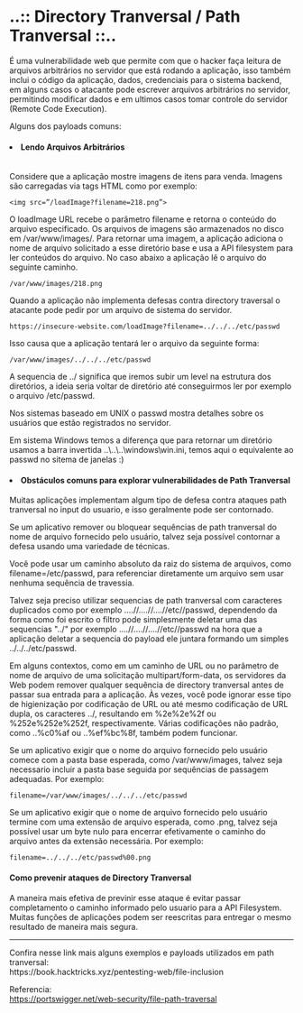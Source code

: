 <h1>..:: Directory Tranversal / Path Tranversal ::..</h1>

É uma vulnerabilidade web que permite com que o hacker faça leitura de arquivos arbitrários no servidor que está rodando a aplicação, isso também inclui o código da aplicação, dados, credenciais para o sistema backend, em alguns casos o atacante pode escrever arquivos arbitrários no servidor, permitindo modificar dados e em ultimos casos tomar controle do servidor (Remote Code Execution).

Alguns dos payloads comuns:

<h4><li>Lendo Arquivos Arbitrários</li></h4>
<br>
Considere que a aplicação mostre imagens de itens para venda. Imagens são carregadas via tags HTML como por exemplo:

    <img src=”/loadImage?filename=218.png”>

O loadImage URL recebe o parâmetro filename e retorna o conteúdo do arquivo especificado. Os arquivos de imagens são armazenados no disco em /var/www/images/. Para retornar uma imagem, a aplicação adiciona o nome de arquivo solicitado a esse diretório base e usa a API filesystem para ler conteúdos do arquivo. No caso abaixo a aplicação lê o arquivo do seguinte caminho.

    /var/www/images/218.png

Quando a aplicação não implementa defesas contra directory traversal o atacante pode pedir por um arquivo de sistema do servidor.

    https://insecure-website.com/loadImage?filename=../../../etc/passwd

Isso causa que a aplicação tentará ler o arquivo da seguinte forma:

    /var/www/images/../../../etc/passwd

A sequencia de ../ significa que iremos subir um level na estrutura dos diretórios, a ideia seria voltar de diretório até conseguirmos ler por exemplo o arquivo /etc/passwd.

Nos sistemas baseado em UNIX o passwd mostra detalhes sobre os usuários que estão registrados no servidor.

Em sistema Windows temos a diferença que para retornar um diretório usamos a barra invertida ..\\..\\..\\windows\win.ini, temos aqui o equivalente ao passwd no sitema de janelas :)

<h4><li>Obstáculos comuns para explorar vulnerabilidades de Path Tranversal</li></h4>

Muitas aplicações implementam algum tipo de defesa contra ataques path tranversal no input do usuario, e isso geralmente pode ser contornado.

Se um aplicativo remover ou bloquear sequências de path tranversal do nome de arquivo fornecido pelo usuário, talvez seja possível contornar a defesa usando uma variedade de técnicas.

Você pode usar um caminho absoluto da raiz do sistema de arquivos, como filename=/etc/passwd, para referenciar diretamente um arquivo sem usar nenhuma sequência de travessia.

Talvez seja preciso utilizar sequencias de path tranversal com caracteres duplicados como por exemplo ....//....//....//etc//passwd, dependendo da forma como foi escrito o filtro pode simplesmente deletar uma das sequencias "../" por exemplo ....//....//....//etc//passwd na hora que a aplicação deletar a sequencia do payload ele juntara formando um simples ../../../etc/passwd.

Em alguns contextos, como em um caminho de URL ou no parâmetro de nome de arquivo de uma solicitação multipart/form-data, os servidores da Web podem remover qualquer sequência de directory tranversal antes de passar sua entrada para a aplicação. Às vezes, você pode ignorar esse tipo de higienização por codificação de URL ou até mesmo codificação de URL dupla, os caracteres ../, resultando em %2e%2e%2f ou %252e%252e%252f, respectivamente. Várias codificações não padrão, como ..%c0%af ou ..%ef%bc%8f, também podem funcionar.

Se um aplicativo exigir que o nome do arquivo fornecido pelo usuário comece com a pasta base esperada, como /var/www/images, talvez seja necessario incluir a pasta base seguida por sequências de passagem adequadas. Por exemplo:

    filename=/var/www/images/../../../etc/passwd
    
Se um aplicativo exigir que o nome de arquivo fornecido pelo usuário termine com uma extensão de arquivo esperada, como .png, talvez seja possível usar um byte nulo para encerrar efetivamente o caminho do arquivo antes da extensão necessária. Por exemplo:

    filename=../../../etc/passwd%00.png
    
 <h4>Como prevenir ataques de Directory Tranversal</h4>
 
 A maneira mais efetiva de previnir esse ataque é evitar passar completamento o caminho informado pelo usuario para a API Filesystem. Muitas funções de aplicações podem ser reescritas para entregar o mesmo resultado de maneira mais segura.
 
<hr>
Confira nesse link mais alguns exemplos e payloads utilizados em path tranversal:<br>
https://book.hacktricks.xyz/pentesting-web/file-inclusion

Referencia:<br>
https://portswigger.net/web-security/file-path-traversal
